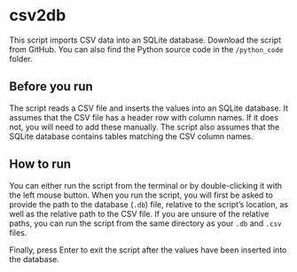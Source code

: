 # csv2db  
This script imports CSV data into an SQLite database.
Download the script from GitHub. You can also find the Python source code in the `/python_code` folder.

## Before you run
The script reads a CSV file and inserts the values into an SQLite database. It assumes that the CSV file has a header row with column names. If it does not, you will need to add these manually. The script also assumes that the SQLite database contains tables matching the CSV column names.

## How to run
You can either run the script from the terminal or by double-clicking it with the left mouse button.
When you run the script, you will first be asked to provide the path to the database (`.db`) file, relative to the script’s location, as well as the relative path to the CSV file. If you are unsure of the relative paths, you can run the script from the same directory as your `.db` and `.csv` files.

Finally, press Enter to exit the script after the values have been inserted into the database.

